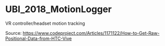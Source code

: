 # UBI_2018_MotionLogger
VR controller/headset motion tracking

Source: https://www.codeproject.com/Articles/1171122/How-to-Get-Raw-Positional-Data-from-HTC-Vive
